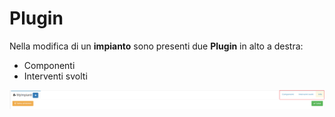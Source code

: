 # Plugin

Nella modifica di un **impianto** sono presenti due **Plugin** in alto a destra:

* Componenti 
* Interventi svolti

![Screenshot plugin ](../../../.gitbook/assets/pluginmyimpianti.PNG)

